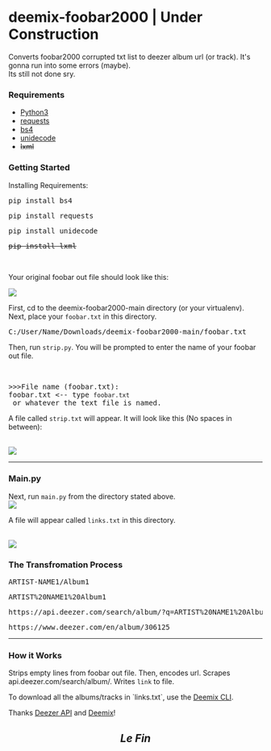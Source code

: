 # deemix-foobar2000 | Under Construction
Converts foobar2000 corrupted txt list to deezer album url (or track). It's gonna run into some errors (maybe).<br>
Its still not done sry.

<h3>Requirements</h3>
<ul>
  <li><a href="https://www.python.org/downloads/">Python3</a></li>
  <li><a href="https://pypi.org/project/requests/">requests</a></li>
  <li><a href="https://pypi.org/project/beautifulsoup4/">bs4</a></li>
  <li><a href="https://pypi.org/project/Unidecode/">unidecode</a></li>
  <strike><li>lxml</li></strike>
 </ul>
<h3>Getting Started</h3>
<p>Installing Requirements:</p>
<pre>pip install bs4</pre>
<pre>pip install requests</pre>
<pre>pip install unidecode</pre>
<strike><pre>pip install lxml</pre></strike><br>
<p>Your original foobar out file should look like this:</p>
<img src="https://raw.githubusercontent.com/NEDb-tk/deemix-foobar2000/main/images/foobar.PNG">

<p>First, cd to the deemix-foobar2000-main directory (or your virtualenv). Next, place your <code>foobar.txt</code> in this directory.</p>
<pre>C:/User/Name/Downloads/deemix-foobar2000-main/foobar.txt</pre>
<p>Then, run <code>strip.py</code>. You will be prompted to enter the name of your foobar out file.</p><br>
<pre>
>>>File name (foobar.txt):
foobar.txt <-- type <code>foobar.txt</code> or whatever the text file is named.
</pre>
<p>A file called <code>strip.txt</code> will appear. It will look like this (No spaces in between):</p><br>
<img src="https://raw.githubusercontent.com/NEDb-tk/deemix-foobar2000/main/images/strip.PNG">

<hr>
<h3>Main.py</h3>
<p>Next, run <code>main.py</code> from the directory stated above.<br>
<img src="https://raw.githubusercontent.com/NEDb-tk/deemix-foobar2000/main/images/command.PNG">  

A file will appear called <code>links.txt</code> in this directory.</p><br>
<img src="https://github.com/NEDb-tk/deemix-foobar2000/blob/main/images/links.PNG">

<h3>The Transfromation Process</h3>
<pre>ARTIST-NAME1/Album1</pre>
<pre>ARTIST%20NAME1%20Album1</pre>
<pre>https://api.deezer.com/search/album/?q=ARTIST%20NAME1%20Album1&index=0&limit=2&output=xml</pre>
<pre>https://www.deezer.com/en/album/306125</pre>
<hr>
<h3>How it Works</h3>
<p>Strips empty lines from foobar out file. Then, encodes url. Scrapes api.deezer.com/search/album/. Writes <code>link</code> to file.</p>
<p>To download all the albums/tracks in `links.txt`, use the <a href="https://www.reddit.com/r/deemix/comments/hmrhhs/download_links/">Deemix CLI</a>.
<p>Thanks <a href="https://developers.deezer.com/api">Deezer API</a> and <a href="https://www.reddit.com/r/deemix/">Deemix</a>!
  <center><h2><b><i>Le Fin</i></b></h2></center>
